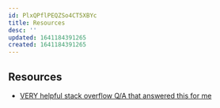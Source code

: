 ```yaml
---
id: PlxQPflPEQZSo4CT5XBYc
title: Resources
desc: ''
updated: 1641184391265
created: 1641184391265
---
```


## Resources

- [VERY helpful stack overflow Q/A that answered this for me](https://stackoverflow.com/questions/7333232/how-to-concatenate-two-mp4-files-using-ffmpeg)
